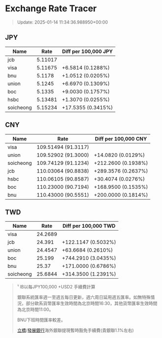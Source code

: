 # Exchange Rate Tracer

> Update: 2025-01-14 11:34:36.988950+00:00

## JPY

| Name      |    Rate | Diff per 100,000 JPY   |
|-----------|---------|------------------------|
| jcb       | 5.11017 |                        |
| visa      | 5.11675 | +6.5814 (0.1288%)      |
| bnu       | 5.1178  | +1.0512 (0.0205%)      |
| union     | 5.1245  | +6.6970 (0.1309%)      |
| boc       | 5.1335  | +9.0030 (0.1757%)      |
| hsbc      | 5.13481 | +1.3070 (0.0255%)      |
| soicheong | 5.15234 | +17.5355 (0.3415%)     |

## CNY

| Name      | Rate                | Diff per 100,000 CNY   |
|-----------|---------------------|------------------------|
| visa      | 109.51494	(91.3117) |                        |
| union     | 109.52902	(91.3000) | +14.0820 (0.0129%)     |
| soicheong | 109.74129	(91.1234) | +212.2600 (0.1938%)    |
| jcb       | 110.03064	(90.8838) | +289.3576 (0.2637%)    |
| hsbc      | 110.06105	(90.8587) | +30.4074 (0.0276%)     |
| boc       | 110.23000	(90.7194) | +168.9500 (0.1535%)    |
| bnu       | 110.43000	(90.5551) | +200.0000 (0.1814%)    |

## TWD

| Name      |    Rate | Diff per 100,000 TWD   |
|-----------|---------|------------------------|
| visa      | 24.2689 |                        |
| jcb       | 24.391  | +122.1147 (0.5032%)    |
| union     | 24.4547 | +63.6684 (0.2610%)     |
| boc       | 25.199  | +744.2910 (3.0435%)    |
| bnu       | 25.37   | +171.0000 (0.6786%)    |
| soicheong | 25.6844 | +314.3500 (1.2391%)    |


> ¹ IB以每JPY100,000 +USD2 手續費計算
>
> 銀聯系統匯率週一至週五每日更新，週六周日延用週五匯率。如無特殊情況，部分歐系貨幣匯率生效時間為北京時間16:30，其他貨幣匯率生效時間為北京時間11:00。
>
> BNU下班時間匯率較差。
>
> [立橋](https://www.wlbank.com.mo/uploads/ueditor/file/20181211/1544536513900230.pdf)/[發展銀行](https://www.mdb.com.mo/Service_Charges_20230728.pdf)海外銀聯提現暫時豁免手續費(貴銀聯1.1%左右)

